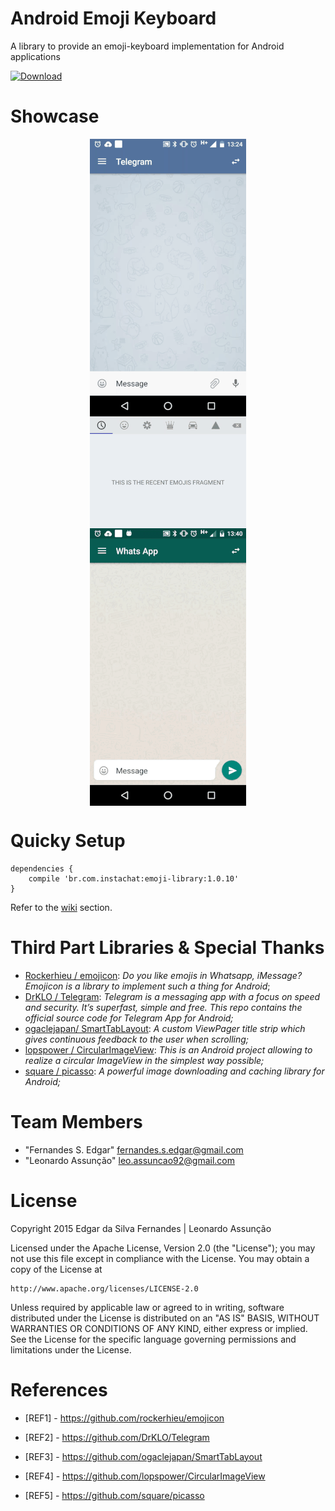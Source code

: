 # Android Emoji Keyboard
A library to provide an emoji-keyboard implementation for Android applications

[ ![Download](https://api.bintray.com/packages/edsilfer/maven/emoji-library/images/download.svg) ](https://bintray.com/edsilfer/maven/emoji-library/_latestVersion)

<a name="showcase" />

# Showcase
<p align="center">
<img src="showcase/telegram.gif" align="center"  hspace="20">
<img src="showcase/emojilayout.gif" align="center">
<img src="showcase/whatsapp.gif" align="center" hspace="20">
</p>

# Quicky Setup
```
dependencies {
    compile 'br.com.instachat:emoji-library:1.0.10'
}
```
Refer to the [wiki](https://github.com/instachat/emoji-library/wiki/Development) section.

<a name="third-part-libraries" />

# Third Part Libraries & Special Thanks
* [Rockerhieu / emojicon](#REF1): _Do you like emojis in Whatsapp, iMessage? Emojicon is a library to implement such a thing for Android_;
* [DrKLO / Telegram](#REF2): _Telegram is a messaging app with a focus on speed and security. It’s superfast, simple and free. This repo contains the official source code for Telegram App for Android;_
* [ogaclejapan/ SmartTabLayout](#REF3): _A custom ViewPager title strip which gives continuous feedback to the user when scrolling;_
* [lopspower / CircularImageView](#REF4): _This is an Android project allowing to realize a circular ImageView in the simplest way possible;_
* [square / picasso](#REF5): _A powerful image downloading and caching library for Android;_

<a name="team-members"></a>
# Team Members
* "Fernandes S. Edgar" <fernandes.s.edgar@gmail.com>
* "Leonardo Assunção" <leo.assuncao92@gmail.com>

<a name="license"></a>
# License
Copyright 2015 Edgar da Silva Fernandes | Leonardo Assunção

Licensed under the Apache License, Version 2.0 (the "License");
you may not use this file except in compliance with the License.
You may obtain a copy of the License at

    http://www.apache.org/licenses/LICENSE-2.0

Unless required by applicable law or agreed to in writing, software
distributed under the License is distributed on an "AS IS" BASIS,
WITHOUT WARRANTIES OR CONDITIONS OF ANY KIND, either express or implied.
See the License for the specific language governing permissions and
limitations under the License. 

<a name="references"></a>

# References
<a name="REF1"></a>

* [REF1] - https://github.com/rockerhieu/emojicon
<a name="REF2"></a>

* [REF2] - https://github.com/DrKLO/Telegram
<a name="REF3"></a>

* [REF3] - https://github.com/ogaclejapan/SmartTabLayout
<a name="REF4"></a>

* [REF4] - https://github.com/lopspower/CircularImageView
<a name="REF5"></a>

* [REF5] - https://github.com/square/picasso
